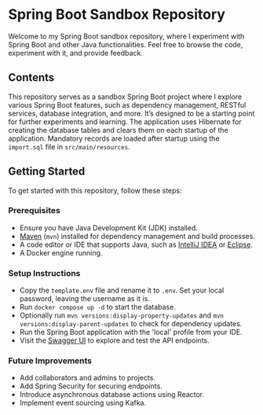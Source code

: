 # Spring Boot Sandbox Repository

Welcome to my Spring Boot sandbox repository, where I experiment with Spring Boot and other Java functionalities. 
Feel free to browse the code, experiment with it, and provide feedback.

## Contents

This repository serves as a sandbox Spring Boot project where I explore various Spring Boot features, 
such as dependency management, RESTful services, database integration, and more. It’s designed to be 
a starting point for further experiments and learning. The application uses Hibernate for creating the database tables 
and clears them on each startup of the application. Mandatory records are loaded after startup using the `import.sql` file in `src/main/resources`.

## Getting Started

To get started with this repository, follow these steps:

### Prerequisites

- Ensure you have Java Development Kit (JDK) installed.
- [Maven](https://maven.apache.org/install.html) (`mvn`) installed for dependency management and build processes.
- A code editor or IDE that supports Java, such as [IntelliJ IDEA](https://www.jetbrains.com/idea/) or [Eclipse](https://www.eclipse.org/).
- A Docker engine running.

### Setup Instructions

- Copy the `template.env` file and rename it to `.env`. Set your local password, leaving the username as it is.
- Run `docker compose up -d` to start the database.
- Optionally run `mvn versions:display-property-updates` and `mvn versions:display-parent-updates` to check for dependency updates.
- Run the Spring Boot application with the 'local' profile from your IDE.
- Visit the [Swagger UI](http://localhost:8080/project-service/api/v1/swagger-ui/index.html) to explore and test the API endpoints.

### Future Improvements

- Add collaborators and admins to projects.
- Add Spring Security for securing endpoints.
- Introduce asynchronous database actions using Reactor.
- Implement event sourcing using Kafka.
